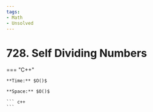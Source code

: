 ```yaml
---
tags:
- Math
- Unsolved
---
```



# 728. Self Dividing Numbers

=== "C++"

    **Time:** $O()$

    **Space:** $O()$

    ``` c++
    ```